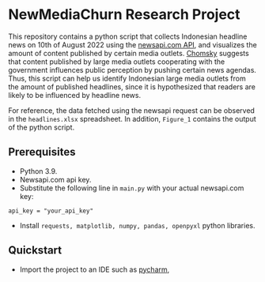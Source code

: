 # NewMediaChurn Research Project

This repository contains a python script that collects Indonesian headline news on 10th of August 2022 using the
[newsapi.com API](https://newsapi.org/), and visualizes the amount of content published by certain media outlets. [Chomsky](https://chomsky.info/consent01/) suggests that content published by large media outlets cooperating with the government influences public perception by pushing certain news agendas. Thus, this script can help us identify Indonesian large media outlets from the amount of published headlines, since it is hypothesized that readers are likely to be influenced by headline news. 

For reference, the data fetched using the newsapi request can be observed in the `headlines.xlsx` spreadsheet. In addition, `Figure_1`
contains the output of the python script.

## Prerequisites
- Python 3.9.
- Newsapi.com api key.
- Substitute the following line in `main.py` with your actual newsapi.com key:
```
api_key = "your_api_key"
```
- Install `requests, matplotlib, numpy, pandas, openpyxl` python libraries.

## Quickstart
- Import the project to an IDE such as [pycharm](https://www.jetbrains.com/pycharm/),
